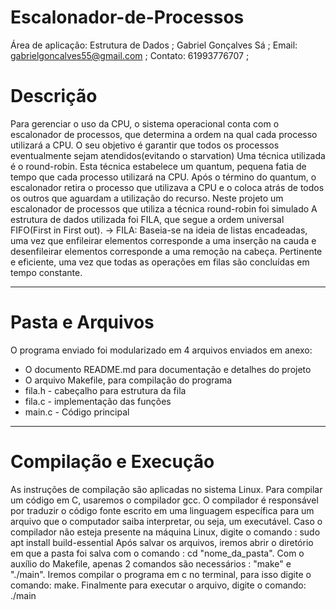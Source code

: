 # Escalonador-de-Processos

Área de aplicação: Estrutura de Dados ;
Gabriel Gonçalves Sá ;
Email: gabrielgoncalves55@gmail.com ; 
Contato: 61993776707 ;

# Descrição

Para gerenciar o uso da CPU, o sistema operacional conta com o escalonador de processos, que determina a ordem na qual cada processo utilizará a CPU. O seu objetivo é garantir que todos os processos eventualmente sejam atendidos(evitando o starvation) 
Uma técnica utilizada é o round-robin. Esta técnica estabelece um quantum, pequena fatia de tempo que cada processo utilizará na CPU. Após o término do quantum, o escalonador retira o processo que utilizava a CPU e o coloca atrás de todos os outros que aguardam a utilização do recurso. Neste projeto um escalonador de processos que utiliza a técnica round-robin foi simulado 
A estrutura de dados utilizada foi FILA, que segue a ordem universal FIFO(First in First out). 
-> FILA: 
 Baseia-se na ideia de listas encadeadas, uma vez que enfileirar elementos corresponde a uma inserção na cauda e desenfileirar elementos corresponde a uma remoção na cabeça.
 Pertinente e eficiente, uma vez que todas as operações em filas são concluídas em tempo constante.
 
 ******************************************************************************************** 
# Pasta e Arquivos 
O programa enviado foi modularizado em 4 arquivos enviados em anexo: 
- O documento README.md para documentação e detalhes do projeto 
- O arquivo Makefile, para compilação do programa
- fila.h    - cabeçalho para estrutura da fila
- fila.c    - implementação das funções
- main.c   - Código principal

************************************************************* 
# Compilação e Execução 
As instruções de compilação são aplicadas no sistema Linux. 
Para compilar um código em C, usaremos o compilador gcc. O compilador é responsável por traduzir o código fonte escrito em uma linguagem específica para um arquivo que o computador saiba interpretar, ou seja, um executável. 
Caso o compilador não esteja presente na máquina Linux, digite o comando :
sudo apt install build-essential
Após salvar os arquivos, iremos abrir o diretório em que a pasta foi salva com o comando : cd "nome_da_pasta". 
Com o auxílio do Makefile, apenas 2 comandos são necessários : "make" e "./main". Iremos compilar o programa em c no terminal, para isso digite o comando: make. Finalmente para executar o arquivo, digite o comando: ./main
